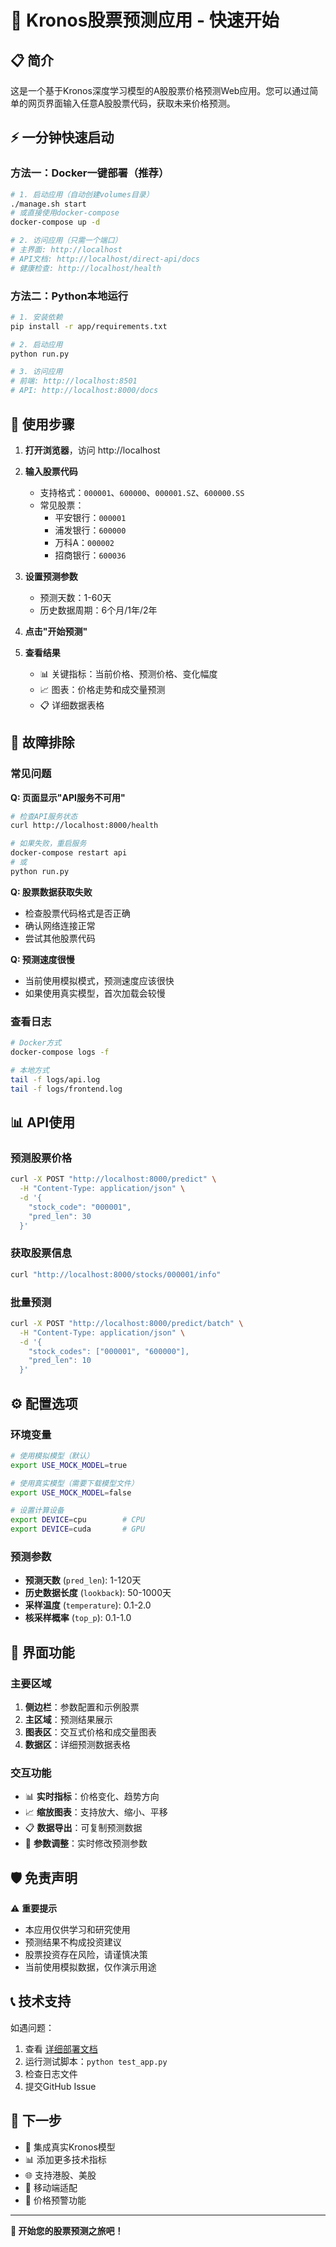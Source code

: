 # 🚀 Kronos股票预测应用 - 快速开始

## 📋 简介

这是一个基于Kronos深度学习模型的A股股票价格预测Web应用。您可以通过简单的网页界面输入任意A股股票代码，获取未来价格预测。

## ⚡ 一分钟快速启动

### 方法一：Docker一键部署（推荐）

```bash
# 1. 启动应用（自动创建volumes目录）
./manage.sh start
# 或直接使用docker-compose
docker-compose up -d

# 2. 访问应用（只需一个端口）
# 主界面: http://localhost
# API文档: http://localhost/direct-api/docs
# 健康检查: http://localhost/health
```

### 方法二：Python本地运行

```bash
# 1. 安装依赖
pip install -r app/requirements.txt

# 2. 启动应用
python run.py

# 3. 访问应用
# 前端: http://localhost:8501
# API: http://localhost:8000/docs
```

## 🎯 使用步骤

1. **打开浏览器**，访问 http://localhost

2. **输入股票代码**
   - 支持格式：`000001`、`600000`、`000001.SZ`、`600000.SS`
   - 常见股票：
     - 平安银行：`000001`
     - 浦发银行：`600000`
     - 万科A：`000002`
     - 招商银行：`600036`

3. **设置预测参数**
   - 预测天数：1-60天
   - 历史数据周期：6个月/1年/2年

4. **点击"开始预测"**

5. **查看结果**
   - 📊 关键指标：当前价格、预测价格、变化幅度
   - 📈 图表：价格走势和成交量预测
   - 📋 详细数据表格

## 🔧 故障排除

### 常见问题

**Q: 页面显示"API服务不可用"**
```bash
# 检查API服务状态
curl http://localhost:8000/health

# 如果失败，重启服务
docker-compose restart api
# 或
python run.py
```

**Q: 股票数据获取失败**
- 检查股票代码格式是否正确
- 确认网络连接正常
- 尝试其他股票代码

**Q: 预测速度很慢**
- 当前使用模拟模式，预测速度应该很快
- 如果使用真实模型，首次加载会较慢

### 查看日志

```bash
# Docker方式
docker-compose logs -f

# 本地方式
tail -f logs/api.log
tail -f logs/frontend.log
```

## 📊 API使用

### 预测股票价格

```bash
curl -X POST "http://localhost:8000/predict" \
  -H "Content-Type: application/json" \
  -d '{
    "stock_code": "000001",
    "pred_len": 30
  }'
```

### 获取股票信息

```bash
curl "http://localhost:8000/stocks/000001/info"
```

### 批量预测

```bash
curl -X POST "http://localhost:8000/predict/batch" \
  -H "Content-Type: application/json" \
  -d '{
    "stock_codes": ["000001", "600000"],
    "pred_len": 10
  }'
```

## ⚙️ 配置选项

### 环境变量

```bash
# 使用模拟模型（默认）
export USE_MOCK_MODEL=true

# 使用真实模型（需要下载模型文件）
export USE_MOCK_MODEL=false

# 设置计算设备
export DEVICE=cpu        # CPU
export DEVICE=cuda       # GPU
```

### 预测参数

- **预测天数** (`pred_len`): 1-120天
- **历史数据长度** (`lookback`): 50-1000天
- **采样温度** (`temperature`): 0.1-2.0
- **核采样概率** (`top_p`): 0.1-1.0

## 🎨 界面功能

### 主要区域

1. **侧边栏**：参数配置和示例股票
2. **主区域**：预测结果展示
3. **图表区**：交互式价格和成交量图表
4. **数据区**：详细预测数据表格

### 交互功能

- 📊 **实时指标**：价格变化、趋势方向
- 📈 **缩放图表**：支持放大、缩小、平移
- 📋 **数据导出**：可复制预测数据
- 🔄 **参数调整**：实时修改预测参数

## 🛡️ 免责声明

⚠️ **重要提示**

- 本应用仅供学习和研究使用
- 预测结果不构成投资建议
- 股票投资存在风险，请谨慎决策
- 当前使用模拟数据，仅作演示用途

## 📞 技术支持

如遇问题：

1. 查看 [详细部署文档](README_DEPLOYMENT.md)
2. 运行测试脚本：`python test_app.py`
3. 检查日志文件
4. 提交GitHub Issue

## 🎯 下一步

- 🔧 集成真实Kronos模型
- 📊 添加更多技术指标
- 🌐 支持港股、美股
- 📱 移动端适配
- 🔔 价格预警功能

---

**🎉 开始您的股票预测之旅吧！**
